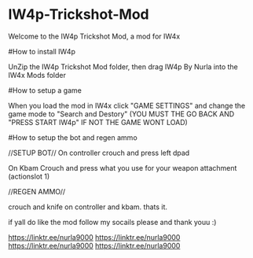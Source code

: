 # IW4p-Trickshot-Mod


Welcome to the IW4p Trickshot Mod, a mod for IW4x


#How to install IW4p

UnZip the IW4p Trickshot Mod folder, then drag IW4p By Nurla into the IW4x Mods folder

#How to setup a game

When you load the mod in IW4x click "GAME SETTINGS" and change the game mode to "Search and Destory"
	(YOU MUST THE GO BACK AND "PRESS START IW4p" IF NOT THE GAME WONT LOAD)


#How to setup the bot and regen ammo

//SETUP BOT//
On controller crouch and press left dpad

On Kbam Crouch and press what you use for your weapon attachment (actionslot 1)

//REGEN AMMO//

crouch and knife on controller and kbam. thats it.




if yall do like the mod follow my socails please and thank youu :)

https://linktr.ee/nurla9000
https://linktr.ee/nurla9000
https://linktr.ee/nurla9000
https://linktr.ee/nurla9000
